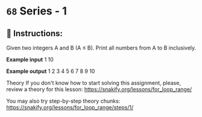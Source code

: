 # `68` Series - 1

## 📝 Instructions:

Given two integers A and B (A ≤ B). Print all numbers from A to B inclusively.

**Example input**
1
10

**Example output**
1 2 3 4 5 6 7 8 9 10

Theory
If you don't know how to start solving this assignment, please, review a theory for this lesson:
https://snakify.org/lessons/for_loop_range/

You may also try step-by-step theory chunks:
https://snakify.org/lessons/for_loop_range/steps/1/